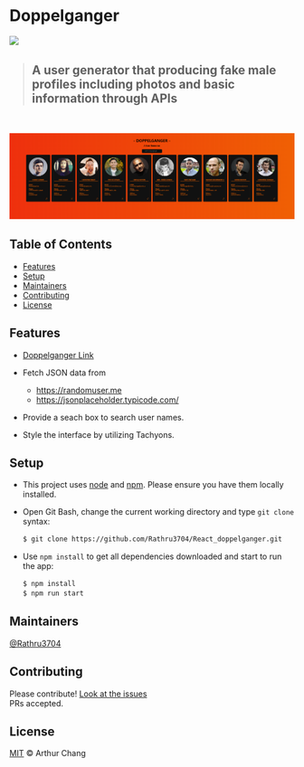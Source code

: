 
# Doppelganger

![](https://img.shields.io/badge/language-React-61DBFB.svg)

> ## A user generator that producing fake male profiles including photos and basic information through APIs
<br>

![](./public/doppelganger_screenshot.png)

## Table of Contents

- [Features](#features)
- [Setup](#setup)
- [Maintainers](#maintainers)
- [Contributing](#contributing)
- [License](#license)

## Features

* [Doppelganger Link](https://rathru3704.github.io/React_doppelganger/)

* Fetch JSON data from
    * https://randomuser.me
    * https://jsonplaceholder.typicode.com/

* Provide a seach box to search user names.

* Style the interface by utilizing Tachyons.

## Setup

* This project uses [node](http://nodejs.org) and [npm](https://npmjs.com). Please ensure you have them locally installed.

* Open Git Bash, change the current working directory and type `git clone` syntax:

    ```sh
    $ git clone https://github.com/Rathru3704/React_doppelganger.git
    ```

* Use `npm install` to get all dependencies downloaded and start to run the app:

    ```sh
    $ npm install
    $ npm run start
    ```

## Maintainers

[@Rathru3704](https://github.com/Rathru3704)

## Contributing

Please contribute! [Look at the issues](https://github.com/Rathru3704/React_doppelganger/issues)<br />
PRs accepted.

## License

[MIT](LICENSE) © Arthur Chang